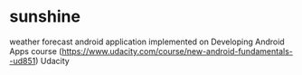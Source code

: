 # sunshine
weather forecast android application implemented on Developing Android Apps course (https://www.udacity.com/course/new-android-fundamentals--ud851) Udacity
